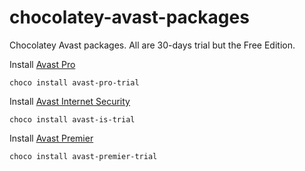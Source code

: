 # chocolatey-avast-packages
Chocolatey Avast packages. All are 30-days trial but the Free Edition.

Install [Avast Pro](https://www.avast.com/pro-antivirus)

    choco install avast-pro-trial

Install [Avast Internet Security](https://www.avast.com/internet-security)

    choco install avast-is-trial
    
Install [Avast Premier](https://www.avast.com/premier)

    choco install avast-premier-trial
